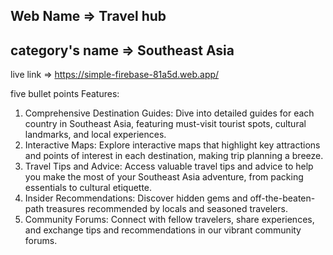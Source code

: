 Web Name => Travel hub
-----------------------
category's name => Southeast Asia
------------------------------------------------
live link => https://simple-firebase-81a5d.web.app/

five bullet points Features:
 
 1. Comprehensive Destination Guides: Dive into detailed guides for each country in Southeast Asia, featuring must-visit tourist spots, cultural landmarks, and local experiences.
 2. Interactive Maps: Explore interactive maps that highlight key attractions and points of interest in each destination, making trip planning a breeze.
 3. Travel Tips and Advice: Access valuable travel tips and advice to help you make the most of your Southeast Asia adventure, from packing essentials to cultural etiquette.
 4. Insider Recommendations: Discover hidden gems and off-the-beaten-path treasures recommended by locals and seasoned travelers.
 5. Community Forums: Connect with fellow travelers, share experiences, and exchange tips and recommendations in our vibrant community forums.